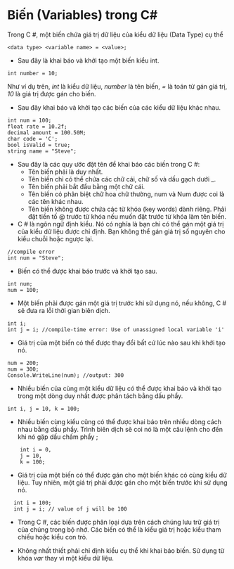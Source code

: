 # Biến (Variables) trong C#

Trong C #, một biến chứa giá trị dữ liệu của kiểu dữ liệu (Data Type) cụ thể
```
<data type> <variable name> = <value>;
```
* Sau đây là khai báo và khởi tạo một biến kiểu int.
```
int number = 10;
```
Như ví dụ trên, *int* là kiểu dữ liệu, *number* là tên biến, *=* là toán từ gán giá trị, *10* là giá trị được gán cho biến.

* Sau đây khai báo và khởi tạo các biến của các kiểu dữ liệu khác nhau.
```
int num = 100;
float rate = 10.2f;
decimal amount = 100.50M;
char code = 'C';
bool isValid = true;
string name = "Steve";
```
* Sau đây là các quy ước đặt tên để khai báo các biến trong C #:
  - Tên biến phải là duy nhất.
  - Tên biến chỉ có thể chứa các chữ cái, chữ số và dấu gạch dưới _.
  - Tên biến phải bắt đầu bằng một chữ cái.
  - Tên biến có phân biệt chữ hoa chữ thường, num và Num được coi là các tên khác nhau.
  - Tên biến không được chứa các từ khóa (key words) dành riêng. Phải đặt tiền tố @ trước từ khóa nếu muốn đặt trước từ khóa làm tên biến.
* C # là ngôn ngữ định kiểu. Nó có nghĩa là bạn chỉ có thể gán một giá trị của kiểu dữ liệu được chỉ định. Bạn không thể gán giá trị số nguyên cho kiểu chuỗi hoặc ngược lại.
``` 
//compile error
int num = "Steve";
```
* Biến có thể được khai báo trước và khởi tạo sau.
```
int num;
num = 100;
```
* Một biến phải được gán một giá trị trước khi sử dụng nó, nếu không, C # sẽ đưa ra lỗi thời gian biên dịch.
```
int i;
int j = i; //compile-time error: Use of unassigned local variable 'i'
```
* Giá trị của một biến có thể được thay đổi bất cứ lúc nào sau khi khởi tạo nó.
```int num = 100;
num = 200;
num = 300;
Console.WriteLine(num); //output: 300
```
* Nhiều biến của cùng một kiểu dữ liệu có thể được khai báo và khởi tạo trong một dòng duy nhất được phân tách bằng dấu phẩy.
```
int i, j = 10, k = 100;
```
* Nhiều biến cùng kiểu cũng có thể được khai báo trên nhiều dòng cách nhau bằng dấu phẩy. Trình biên dịch sẽ coi nó là một câu lệnh cho đến khi nó gặp dấu chấm phẩy ;
```
    int i = 0, 
    j = 10, 
    k = 100;
```
* Giá trị của một biến có thể được gán cho một biến khác có cùng kiểu dữ liệu. Tuy nhiên, một giá trị phải được gán cho một biến trước khi sử dụng nó.
```
  int i = 100;
  int j = i; // value of j will be 100
```
* Trong C #, các biến được phân loại dựa trên cách chúng lưu trữ giá trị của chúng trong bộ nhớ. Các biến có thể là kiểu giá trị hoặc kiểu tham chiếu hoặc kiểu con trỏ.

* Không nhất thiết phải chỉ định kiểu cụ thể khi khai báo biến. Sử dụng từ khóa *var* thay vì một kiểu dữ liệu.
